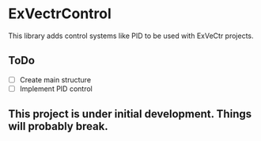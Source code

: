 # ExVectrControl
This library adds control systems like PID to be used with ExVeCtr projects.
## ToDo
- [ ] Create main structure
- [ ] Implement PID control
## **This project is under initial development. Things will probably break.**
